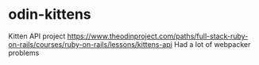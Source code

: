 # odin-kittens
Kitten API project
https://www.theodinproject.com/paths/full-stack-ruby-on-rails/courses/ruby-on-rails/lessons/kittens-api
Had a lot of webpacker problems
